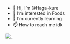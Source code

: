 - 👋 Hi, I’m @Haga-kure
- 👀 I’m interested in Foods
- 🌱 I’m currently learning 
- 📫 How to reach me idk

<!---
Haga-kure/Haga-kure is a ✨ special ✨ repository because its `README.md` (this file) appears on your GitHub profile.
You can click the Preview link to take a look at your changes.
--->
![_](https://user-images.githubusercontent.com/115783509/228468397-c63c9dbf-f318-4a64-943e-79ec95264d58.jpeg)
